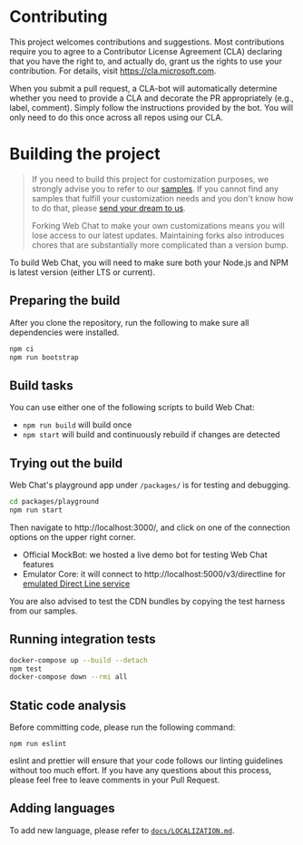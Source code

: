 # Contributing

This project welcomes contributions and suggestions. Most contributions require you to agree to a
Contributor License Agreement (CLA) declaring that you have the right to, and actually do, grant us
the rights to use your contribution. For details, visit https://cla.microsoft.com.

When you submit a pull request, a CLA-bot will automatically determine whether you need to provide
a CLA and decorate the PR appropriately (e.g., label, comment). Simply follow the instructions
provided by the bot. You will only need to do this once across all repos using our CLA.

# Building the project

> If you need to build this project for customization purposes, we strongly advise you to refer to our [samples](https://github.com/microsoft/BotFramework-WebChat/tree/master/samples). If you cannot find any samples that fulfill your customization needs and you don't know how to do that, please [send your dream to us](https://github.com/microsoft/BotFramework-WebChat/issues/).
>
> Forking Web Chat to make your own customizations means you will lose access to our latest updates. Maintaining forks also introduces chores that are substantially more complicated than a version bump.

To build Web Chat, you will need to make sure both your Node.js and NPM is latest version (either LTS or current).

## Preparing the build

After you clone the repository, run the following to make sure all dependencies were installed.

```sh
npm ci
npm run bootstrap
```

## Build tasks

You can use either one of the following scripts to build Web Chat:

-  `npm run build` will build once
-  `npm start` will build and continuously rebuild if changes are detected

## Trying out the build

Web Chat's playground app under `/packages/` is for testing and debugging.

```sh
cd packages/playground
npm run start
```

Then navigate to http://localhost:3000/, and click on one of the connection options on the upper right corner.

-  Official MockBot: we hosted a live demo bot for testing Web Chat features
-  Emulator Core: it will connect to http://localhost:5000/v3/directline for [emulated Direct Line service](https://github.com/microsoft/BotFramework-Emulator/tree/master/packages/emulator/cli/)

You are also advised to test the CDN bundles by copying the test harness from our samples.

## Running integration tests

```bash
docker-compose up --build --detach
npm test
docker-compose down --rmi all
```

## Static code analysis

Before committing code, please run the following command:

```
npm run eslint
```

eslint and prettier will ensure that your code follows our linting guidelines without too much effort. If you have any questions about this process, please feel free to leave comments in your Pull Request.

## Adding languages

To add new language, please refer to [`docs/LOCALIZATION.md`](https://github.com/microsoft/BotFramework-WebChat/tree/master/docs/LOCALIZATION.md).
